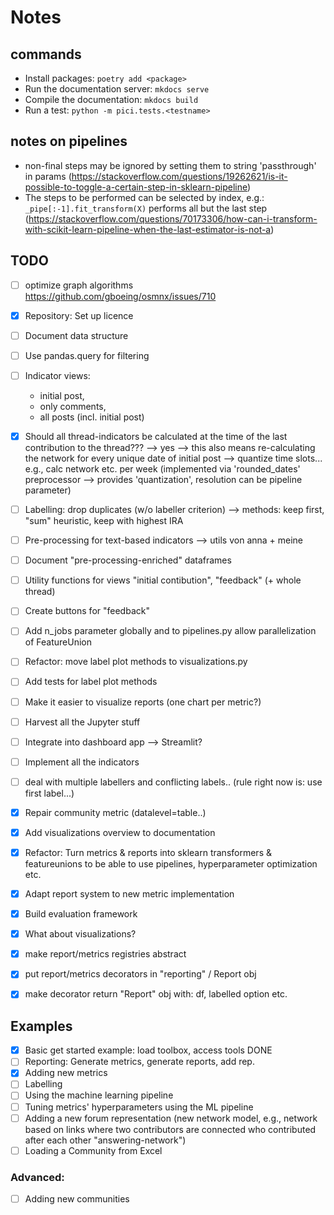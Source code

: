 # Notes

## commands

- Install packages: ``poetry add <package>``
- Run the documentation server: ``mkdocs serve``
- Compile the documentation: ``mkdocs build``
- Run a test: ``python -m pici.tests.<testname>``

## notes on pipelines

- non-final steps may be ignored by setting them to string 'passthrough' in params (https://stackoverflow.com/questions/19262621/is-it-possible-to-toggle-a-certain-step-in-sklearn-pipeline)
- The steps to be performed can be selected by index, e.g.: ``_pipe[:-1].fit_transform(X)`` performs all but the last step (https://stackoverflow.com/questions/70173306/how-can-i-transform-with-scikit-learn-pipeline-when-the-last-estimator-is-not-a)

## TODO

- [ ] optimize graph algorithms https://github.com/gboeing/osmnx/issues/710
- [x] Repository: Set up licence 
- [ ] Document data structure
- [ ] Use pandas.query for filtering
- [ ] Indicator views:
  - initial post,
  - only comments,
  - all posts (incl. initial post)
- [x] Should all thread-indicators be calculated at the time of the last contribution to the thread??? --> yes --> this also means re-calculating the network for every unique date of initial post --> quantize time slots... e.g., calc network etc. per week (implemented via 'rounded_dates' preprocessor --> provides 'quantization', resolution can be pipeline parameter)
- [ ] Labelling: drop duplicates (w/o labeller criterion) --> methods: keep first, "sum" heuristic, keep with highest IRA
- [ ] Pre-processing for text-based indicators --> utils von anna + meine
- [ ] Document "pre-processing-enriched" dataframes 
- [ ] Utility functions for views "initial contibution", "feedback" (+ whole thread)
- [ ] Create buttons for "feedback"
- [ ] Add n_jobs parameter globally and to pipelines.py allow parallelization of FeatureUnion
- [ ] Refactor: move label plot methods to visualizations.py
- [ ] Add tests for label plot methods
- [ ] Make it easier to visualize reports (one chart per metric?)
- [ ] Harvest all the Jupyter stuff
- [ ] Integrate into dashboard app --> Streamlit?
- [ ] Implement all the indicators
- [ ] deal with multiple labellers and conflicting labels.. (rule right now is: use first label...)
- [x] Repair community metric (datalevel=table..)
- [x] Add visualizations overview to documentation
- [x] Refactor: Turn metrics & reports into sklearn transformers & featureunions to be able to use pipelines, hyperparameter optimization etc.
- [x] Adapt report system to new metric implementation
- [x] Build evaluation framework
- [x] What about visualizations?
- [x] make report/metrics registries abstract
- [x] put report/metrics decorators in "reporting" / Report obj
- [x] make decorator return "Report" obj with: df, labelled option etc.


## Examples

- [x] Basic get started example: load toolbox, access tools     DONE
- [ ] Reporting: Generate metrics, generate reports, add rep.
- [x] Adding new metrics
- [ ] Labelling
- [ ] Using the machine learning pipeline
- [ ] Tuning metrics' hyperparameters using the ML pipeline
- [ ] Adding a new forum representation (new network model, e.g., network based on links where two contributors are connected who contributed after each other "answering-network")
- [ ] Loading a Community from Excel

### Advanced:
- [ ] Adding new communities